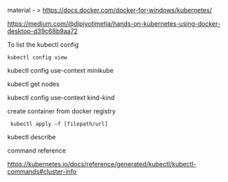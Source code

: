 material - > https://docs.docker.com/docker-for-windows/kubernetes/

https://medium.com/@dipjyotimetia/hands-on-kubernetes-using-docker-desktop-d39c68b9aa72


To list the kubectl config

`kubectl config view `  

kubectl config use-context minikube

kubectl get nodes

kubectl config use-context kind-kind


create container from docker registry
```
 kubectl apply –f [filepath/url]
```

kubectl describe 

 command reference 

   https://kubernetes.io/docs/reference/generated/kubectl/kubectl-commands#cluster-info

   